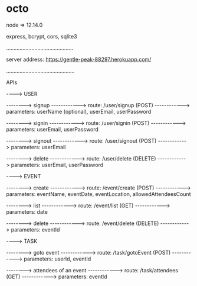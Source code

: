 # octo

node => 12.14.0

express, bcrypt, cors, sqlite3

.............................................

server address: https://gentle-peak-88297.herokuapp.com/

..............................................

APIs

----> USER

--------> signup
------------> route: /user/signup (POST)
------------> parameters: userName (optional), userEmail, userPassword

--------> signin
------------> route: /user/signin (POST)
------------> parameters: userEmail, userPassword

--------> signout
------------> route: /user/signout (POST)
------------> parameters: userEmail

--------> delete
------------> route: /user/delete (DELETE)
------------> parameters: userEmail, userPassword


----> EVENT

--------> create
------------> route: /event/create (POST)
------------> parameters: eventName, eventDate, eventLocation, allowedAttendeesCount

--------> list
------------> route: /event/list (GET)
------------> parameters: date

--------> delete
------------> route: /event/delete (DELETE)
------------> parameters: eventId


----> TASK

--------> goto event
------------> route: /task/gotoEvent (POST)
------------> parameters: userId, eventId

--------> attendees of an event
------------> route: /task/attendees (GET)
------------> parameters: eventId
